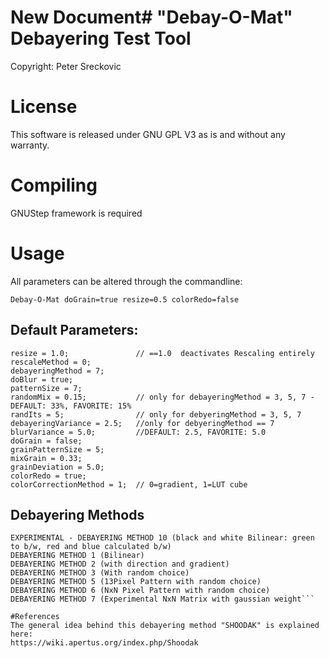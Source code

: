 # New Document# "Debay-O-Mat" Debayering Test Tool
Copyright: Peter Sreckovic

# License
This software is released under GNU GPL V3 as is and without any warranty.

# Compiling
GNUStep framework is required

# Usage
All parameters can be altered through the commandline:

```Debay-O-Mat doGrain=true resize=0.5 colorRedo=false```

## Default Parameters:
```doRescale = false;
resize = 1.0; 				// ==1.0  deactivates Rescaling entirely
rescaleMethod = 0;
debayeringMethod = 7;
doBlur = true;
patternSize = 7;
randomMix = 0.15; 			// only for debayeringMethod = 3, 5, 7 - DEFAULT: 33%, FAVORITE: 15%
randIts = 5;				// only for debyeringMethod = 3, 5, 7
debayeringVariance = 2.5;	//only for debyeringMethod == 7
blurVariance = 5.0;			//DEFAULT: 2.5, FAVORITE: 5.0
doGrain = false;
grainPatternSize = 5;
mixGrain = 0.33;
grainDeviation = 5.0;
colorRedo = true;
colorCorrectionMethod = 1; 	// 0=gradient, 1=LUT cube
```
## Debayering Methods
```DEBAYERING METHOD 8 (luminosity - b/w)
EXPERIMENTAL - DEBAYERING METHOD 10 (black and white Bilinear: green to b/w, red and blue calculated b/w)
DEBAYERING METHOD 1 (Bilinear)
DEBAYERING METHOD 2 (with direction and gradient)
DEBAYERING METHOD 3 (With random choice)
DEBAYERING METHOD 5 (13Pixel Pattern with random choice)
DEBAYERING METHOD 6 (NxN Pixel Pattern with random choice)
DEBAYERING METHOD 7 (Experimental NxN Matrix with gaussian weight```

#References
The general idea behind this debayering method "SHOODAK" is explained here:
https://wiki.apertus.org/index.php/Shoodak

